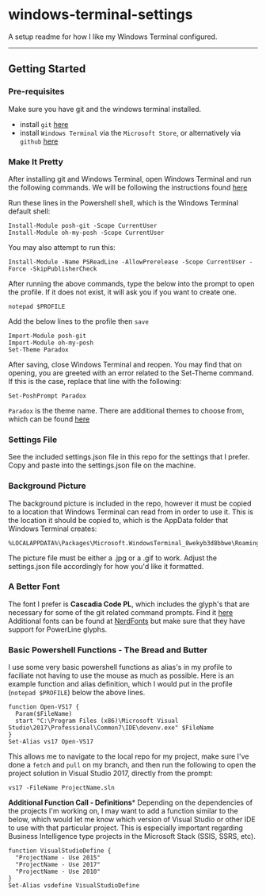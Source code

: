 # windows-terminal-settings
A setup readme for how I like my Windows Terminal configured.

---

## Getting Started

### Pre-requisites
Make sure you have git and the windows terminal installed.
- install `git` [here](https://git-scm.com/downloads)
- install `Windows Terminal` via the `Microsoft Store`, or alternatively via `github` [here](https://github.com/microsoft/terminal/releases)

### Make It Pretty
After installing git and Windows Terminal, open Windows Terminal and run the following commands. We will be following
the instructions found [here](https://www.hanselman.com/blog/how-to-make-a-pretty-prompt-in-windows-terminal-with-powerline-nerd-fonts-cascadia-code-wsl-and-ohmyposh)

Run these lines in the Powershell shell, which is the Windows Terminal default shell:
```
Install-Module posh-git -Scope CurrentUser
Install-Module oh-my-posh -Scope CurrentUser
```
You may also attempt to run this:
```
Install-Module -Name PSReadLine -AllowPrerelease -Scope CurrentUser -Force -SkipPublisherCheck
```
After running the above commands, type the below into the prompt to open the profile. If it does not exist, it will ask you if you want to create one.
```
notepad $PROFILE
```
Add the below lines to the profile then `save`
```
Import-Module posh-git
Import-Module oh-my-posh
Set-Theme Paradox
```
After saving, close Windows Terminal and reopen. You may find that on opening, you are greeted with an error related to the Set-Theme command. If this is the case, replace that line with the following:
```
Set-PoshPrompt Paradox
```
`Paradox` is the theme name. There are additional themes to choose from, which can be found [here](https://github.com/JanDeDobbeleer/oh-my-posh?WT.mc_id=-blog-scottha#themes)

### Settings File
See the included settings.json file in this repo for the settings that I prefer. Copy and paste into the settings.json file on the machine.

### Background Picture
The background picture is included in the repo, however it must be copied to a location that Windows Terminal can read from in order to use it.
This is the location it should be copied to, which is the AppData folder that Windows Terminal creates:
```
%LOCALAPPDATA%\Packages\Microsoft.WindowsTerminal_8wekyb3d8bbwe\RoamingState
```
The picture file must be either a .jpg or a .gif to work. Adjust the settings.json file accordingly for how you'd like it formatted.

### A Better Font
The font I prefer is **Cascadia Code PL**, which includes the glyph's that are necessary for some of the git related command prompts. Find it [here](https://github.com/microsoft/cascadia-code/releases?WT.mc_id=-blog-scottha)
Additional fonts can be found at [NerdFonts](https://www.nerdfonts.com/) but make sure that they have support for PowerLine glyphs.

### Basic Powershell Functions - The Bread and Butter
I use some very basic powershell functions as alias's in my profile to faciliate not having to use the mouse as much as possible. Here is an example function and alias definition, which I would put in the profile (`notepad $PROFILE`) below the above lines. 
```
function Open-VS17 {
  Param($FileName)
  start "C:\Program Files (x86)\Microsoft Visual Studio\2017\Professional\Common7\IDE\devenv.exe" $FileName
}
Set-Alias vs17 Open-VS17
```
This allows me to navigate to the local repo for my project, make sure I've done a `fetch` and `pull` on my branch, and then run the following to open the project solution in Visual Studio 2017, directly from the prompt:
```
vs17 -FileName ProjectName.sln
```
**Additional Function Call - Definitions***
Depending on the dependencies of the projects I'm working on, I may want to add a function similar to the below, which would let me know which version of Visual Studio or other IDE to use with that particular project. This is especially important regarding Business Intelligence type projects in the Microsoft Stack (SSIS, SSRS, etc).
```
function VisualStudioDefine {
  "ProjectName - Use 2015"
  "ProjectName - Use 2017"
  "ProjectName - Use 2010"
}
Set-Alias vsdefine VisualStudioDefine
```
